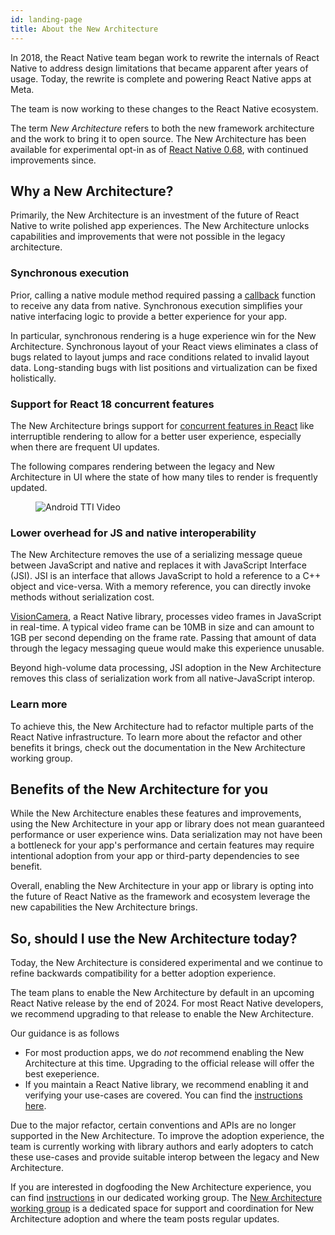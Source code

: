 ```yaml
---
id: landing-page
title: About the New Architecture
---
```


In 2018, the React Native team began work to rewrite the internals of React Native to address design limitations that became apparent after years of usage. Today, the rewrite is complete and powering React Native apps at Meta.

The team is now working to these changes to the React Native ecosystem.

The term _New Architecture_ refers to both the new framework architecture and the work to bring it to open source. The New Architecture has been available for experimental opt-in as of [React Native 0.68](/blog/2022/03/30/version-068#opting-in-to-the-new-architecture), with continued improvements since.

## Why a New Architecture?

Primarily, the New Architecture is an investment of the future of React Native to write polished app experiences. The New Architecture unlocks capabilities and improvements that were not possible in the legacy architecture.

### Synchronous execution

Prior, calling a native module method required passing a [callback](https://reactnative.dev/docs/next/native-modules-ios#callbacks) function to receive any data from native. Synchronous execution simplifies your native interfacing logic to provide a better experience for your app.

In particular, synchronous rendering is a huge experience win for the New Architecture. Synchronous layout of your React views eliminates a class of bugs related to layout jumps and race conditions related to invalid layout data. Long-standing bugs with list positions and virtualization can be fixed holistically.

### Support for React 18 concurrent features

The New Architecture brings support for [concurrent features in React](https://react.dev/blog/2022/03/29/react-v18#what-is-concurrent-react) like interruptible rendering to allow for a better user experience, especially when there are frequent UI updates.

The following compares rendering between the legacy and New Architecture in UI where the state of how many tiles to render is frequently updated.

<figure>
  <img src="/blog/assets/hermes-default-android-video.gif" alt="Android TTI Video" />
</figure>

### Lower overhead for JS and native interoperability

The New Architecture removes the use of a serializing message queue between JavaScript and native and replaces it with JavaScript Interface (JSI). JSI is an interface that allows JavaScript to hold a reference to a C++ object and vice-versa. With a memory reference, you can directly invoke methods without serialization cost.

[VisionCamera](https://github.com/mrousavy/react-native-vision-camera), a React Native library, processes video frames in JavaScript in real-time. A typical video frame can be 10MB in size and can amount to 1GB per second depending on the frame rate. Passing that amount of data through the legacy messaging queue would make this experience unusable.

Beyond high-volume data processing, JSI adoption in the New Architecture removes this class of serialization work from all native-JavaScript interop.

### Learn more

To achieve this, the New Architecture had to refactor multiple parts of the React Native infrastructure. To learn more about the refactor and other benefits it brings, check out the documentation in the New Architecture working group.

## Benefits of the New Architecture for you

While the New Architecture enables these features and improvements, using the New Architecture in your app or library does not mean guaranteed performance or user experience wins. Data serialization may not have been a bottleneck for your app's performance and certain features may require intentional adoption from your app or third-party dependencies to see benefit.

Overall, enabling the New Architecture in your app or library is opting into the future of React Native as the framework and ecosystem leverage the new capabilities the New Architecture brings.

## So, should I use the New Architecture today?

Today, the New Architecture is considered experimental and we continue to refine backwards compatibility for a better adoption experience.

The team plans to enable the New Architecture by default in an upcoming React Native release by the end of 2024. For most React Native developers, we recommend upgrading to that release to enable the New Architecture.

Our guidance is as follows

- For most production apps, we do _not_ recommend enabling the New Architecture at this time. Upgrading to the official release will offer the best exeperience.
- If you maintain a React Native library, we recommend enabling it and verifying your use-cases are covered. You can find the [instructions here](TODO).

Due to the major refactor, certain conventions and APIs are no longer supported in the New Architecture. To improve the adoption experience, the team is currently working with library authors and early adopters to catch these use-cases and provide suitable interop between the legacy and New Architecture.

If you are interested in dogfooding the New Architecture experience, you can find [instructions](TODO) in our dedicated working group. The [New Architecture working group](https://github.com/reactwg/react-native-new-architecture) is a dedicated space for support and coordination for New Architecture adoption and where the team posts regular updates.
